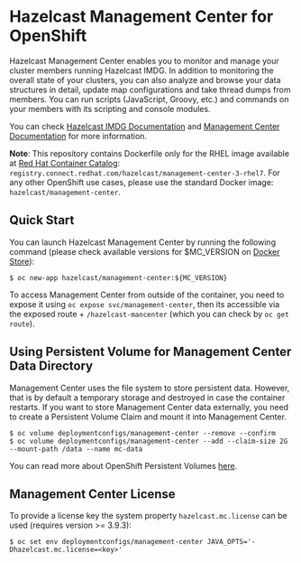 # Hazelcast Management Center for OpenShift

Hazelcast Management Center enables you to monitor and manage your cluster members running Hazelcast IMDG. In addition to monitoring the overall state of your clusters, you can also analyze and browse your data structures in detail, update map configurations and take thread dumps from members. You can run scripts (JavaScript, Groovy, etc.) and commands on your members with its scripting and console modules.

You can check [Hazelcast IMDG Documentation](http://docs.hazelcast.org/docs/latest/manual/html-single/) and [Management Center Documentation](http://docs.hazelcast.org/docs/management-center/latest/manual/html/index.html) for more information.

**Note**: This repository contains Dockerfile only for the RHEL image available at [Red Hat Container Catalog](https://access.redhat.com/containers/): `registry.connect.redhat.com/hazelcast/management-center-3-rhel7`. For any other OpenShift use cases, please use the standard Docker image: `hazelcast/management-center`.

## Quick Start

You can launch Hazelcast Management Center by running the following command (please check available versions for $MC_VERSION on [Docker Store](https://store.docker.com/community/images/hazelcast/management-center/tags)):

```
$ oc new-app hazelcast/management-center:${MC_VERSION}
```

To access Management Center from outside of the container, you need to expose it using `oc expose svc/management-center`, then its accessible via the exposed route + `/hazelcast-mancenter` (which you can check by `oc get route`).

## Using Persistent Volume for Management Center Data Directory

Management Center uses the file system to store persistent data. However, that is by default a temporary storage and destroyed in case the container restarts. If you want to store Management Center data externally, you need to create a Persistent Volume Claim and mount it into Management Center. 

```
$ oc volume deploymentconfigs/management-center --remove --confirm
$ oc volume deploymentconfigs/management-center --add --claim-size 2G --mount-path /data --name mc-data
```

You can read more about OpenShift Persistent Volumes [here](https://docs.openshift.com/enterprise/3.2/dev_guide/persistent_volumes.html).

## Management Center License

To provide a license key the system property `hazelcast.mc.license` can be used (requires version >= 3.9.3):

```
$ oc set env deploymentconfigs/management-center JAVA_OPTS='-Dhazelcast.mc.license=<key>'
```